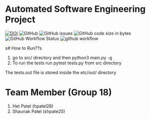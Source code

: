 # Automated Software Engineering Project


[![DOI](https://zenodo.org/badge/596268879.svg)](https://zenodo.org/badge/latestdoi/596268879)
![GitHub](https://img.shields.io/github/license/het-patel99/ASE_Project)
![GitHub issues](https://img.shields.io/github/issues/het-patel99/ASE_Project)
![GitHub code size in bytes](https://img.shields.io/github/languages/code-size/het-patel99/ASE_Project)
![GitHub Workflow Status](https://img.shields.io/github/actions/workflow/status/het-patel99/ASE_Project/unit_test.yml)
![github workflow](https://github.com/het-patel99/ASE_Project/actions/workflows/unit_test.yml/badge.svg)


s# How to Run??s
1. go to src/ directory and then python3 main.py -g
2. To run the tests run pytest tests.py from src directory

The tests.out file is stored inside the etc/out/ directory


# Team Member (Group 18)

1. Het Patel (hpatel28)
2. Shaunak Patel (shpate25)